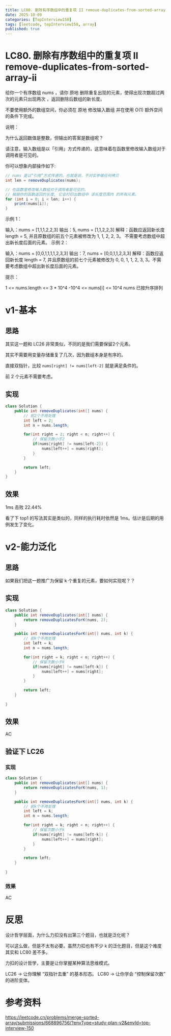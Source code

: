 ```yaml
---
title: LC80. 删除有序数组中的重复项 II remove-duplicates-from-sorted-array-ii
date: 2025-10-09 
categories: [TopInterview150]
tags: [leetcode, topInterview150, array]
published: true
---
```


# LC80. 删除有序数组中的重复项 II remove-duplicates-from-sorted-array-ii

给你一个有序数组 nums ，请你 原地 删除重复出现的元素，使得出现次数超过两次的元素只出现两次 ，返回删除后数组的新长度。

不要使用额外的数组空间，你必须在 原地 修改输入数组 并在使用 O(1) 额外空间的条件下完成。

说明：

为什么返回数值是整数，但输出的答案是数组呢？

请注意，输入数组是以「引用」方式传递的，这意味着在函数里修改输入数组对于调用者是可见的。

你可以想象内部操作如下:

```java
// nums 是以“引用”方式传递的。也就是说，不对实参做任何拷贝
int len = removeDuplicates(nums);

// 在函数里修改输入数组对于调用者是可见的。
// 根据你的函数返回的长度, 它会打印出数组中 该长度范围内 的所有元素。
for (int i = 0; i < len; i++) {
    print(nums[i]);
}
``` 

示例 1：

输入：nums = [1,1,1,2,2,3]
输出：5, nums = [1,1,2,2,3]
解释：函数应返回新长度 length = 5, 并且原数组的前五个元素被修改为 1, 1, 2, 2, 3。 不需要考虑数组中超出新长度后面的元素。
示例 2：

输入：nums = [0,0,1,1,1,1,2,3,3]
输出：7, nums = [0,0,1,1,2,3,3]
解释：函数应返回新长度 length = 7, 并且原数组的前七个元素被修改为 0, 0, 1, 1, 2, 3, 3。不需要考虑数组中超出新长度后面的元素。
 

提示：

1 <= nums.length <= 3 * 10^4
-10^4 <= nums[i] <= 10^4
nums 已按升序排列


# v1-基本

## 思路

其实这一题和 LC26 非常类似，不同的是我们需要保留2个元素。

其实不需要用变量存储重复了几次，因为数组本身是有序的。

直接双指针，比较 `nums[right] != nums[left-2]` 就是满足条件的。

前 2 个元素不需要考虑。

## 实现

```java
class Solution {
    public int removeDuplicates(int[] nums) {
        // 前2个不用处理
        int left = 2;
        int n = nums.length;

        for(int right = 2; right < n; right++) {
            // 保留次数小于2
            if(nums[right] != nums[left-2]) {
                nums[left++] = nums[right];
            }
        }   

        return left;    
    }
}
```

## 效果

1ms 击败 22.44%

看了下 top1 的写法其实是类似的，同样的执行耗时依然是 1ms。估计是后期的用例发生了变化。


# v2-能力泛化

## 思路

如果我们把这一题推广为保留 k 个重复的元素，要如何实现呢？？

## 实现

```java
class Solution {
    public int removeDuplicates(int[] nums) {
        return removeDuplicatesForK(nums, 2);
    }

    public int removeDuplicatesForK(int[] nums, int k) {
        // 前k个不用处理
        int left = k;
        int n = nums.length;

        for(int right = k; right < n; right++) {
            // 保留次数小于k
            if(nums[right] != nums[left-k]) {
                nums[left++] = nums[right];
            }
        }   

        return left;    
    }
    
}
```

## 效果

AC

## 验证下 LC26

### 实现

```java
class Solution {
    public int removeDuplicates(int[] nums) {
        return removeDuplicatesForK(nums, 1);
    }

    public int removeDuplicatesForK(int[] nums, int k) {
        // 前k个不用处理
        int left = k;
        int n = nums.length;

        for(int right = k; right < n; right++) {
            // 保留次数小于k
            if(nums[right] != nums[left-k]) {
                nums[left++] = nums[right];
            }
        }   

        return left;    
    }
    
}
```

### 效果

AC

# 反思

设计哲学层面，为什么力扣没有出第三个题目，也就是泛化呢？

可以这么做，但是不太有必要。虽然力扣也有不少 k 的泛化题目，但是这个难度其实和 LC80 差不多。

力扣的设计哲学，主要是让你掌握某种算法思维模式。

LC26 → 让你理解 “双指针去重” 的基本形态。
LC80 → 让你学会 “控制保留次数” 的进阶变体。

# 参考资料

https://leetcode.cn/problems/merge-sorted-array/submissions/668896756/?envType=study-plan-v2&envId=top-interview-150

